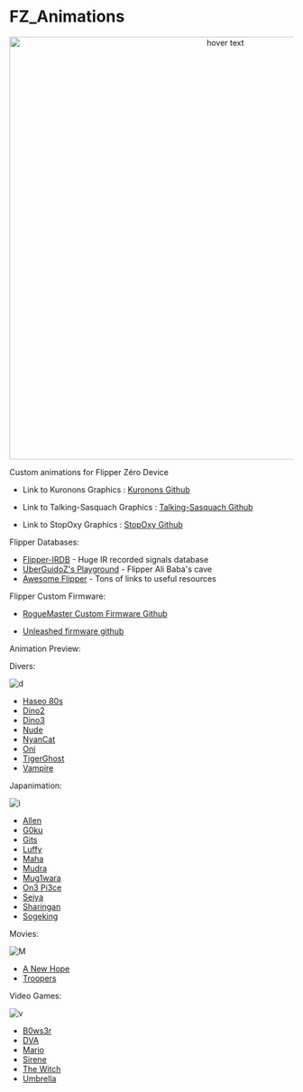 # FZ_Animations

<p align="center"> <img src="https://i.postimg.cc/fybb82KG/Haseo.png" width="750" title="hover text"> 

Custom animations for Flipper Zéro Device

- Link to Kuronons Graphics : [Kuronons Github](https://github.com/Kuronons/FZ_graphics#links-of-interest--flipper-graphics)

- Link to Talking-Sasquach Graphics : [Talking-Sasquach Github](https://github.com/skizzophrenic/Talking-Sasquach)

- Link to StopOxy Graphics : [StopOxy Github](https://github.com/stopoxy/FZAnimations)

Flipper Databases:

- [Flipper-IRDB](https://github.com/UberGuidoZ/Flipper-IRDB) - Huge IR recorded signals database
- [UberGuidoZ's Playground](https://github.com/UberGuidoZ/Flipper) - Flipper Ali Baba's cave
- [Awesome Flipper](https://github.com/UberGuidoZ/awesome-flipperzero) - Tons of links to useful resources

Flipper Custom Firmware:

- [RogueMaster Custom Firmware Github](https://github.com/RogueMaster/flipperzero-firmware-wPlugins/releases)

- [Unleashed firmware github](https://github.com/Eng1n33r/flipperzero-firmware)

  
Animation Preview:
  
  Divers:
  
  ![d](https://user-images.githubusercontent.com/7059354/195798447-24af0c96-0513-4f76-b0be-d8d0d777921b.jpg)

   - [Haseo 80s](https://github.com/Haseosama/FZ_Animations/blob/main/Divers/Haseo_80s_128x64/Readme.md)
 - [Dino2](https://github.com/Haseosama/FZ_Animations/blob/main/Divers/Haseo_Dino2_128x64/Readme.md)
 - [Dino3](https://github.com/Haseosama/FZ_Animations/blob/main/Divers/Haseo_Dino3_128x64/Readme.md)
 - [Nude](https://github.com/Haseosama/FZ_Animations/blob/main/Divers/Haseo_Nude_128x64/Readme.md)
 - [NyanCat](https://github.com/Haseosama/FZ_Animations/blob/main/Divers/Haseo_NyanCat_128x64/Readme.md)
 - [Oni](https://github.com/Haseosama/FZ_Animations/blob/main/Divers/Haseo_Oni_128x64/Readme.md)
 - [TigerGhost](https://github.com/Haseosama/FZ_Animations/blob/main/Divers/Haseo_TigerGhost_128x64/Readme.md)
 - [Vampire](https://github.com/Haseosama/FZ_Animations/blob/main/Divers/Haseo_Vampire_128x64/Readme.md)
  
  Japanimation: 
  
  ![i](https://user-images.githubusercontent.com/7059354/195796150-e30e0922-839f-4d89-8f31-2fb1d7154c34.png)
  
 - [Allen](https://github.com/Haseosama/FZ_Animations/blob/main/Japanimation/Haseo_Allen_128x64/Readme.md)
 - [G0ku](https://github.com/Haseosama/FZ_Animations/blob/main/Japanimation/Hase_G0ku_128x64/Readme.md)
 - [Gits](https://github.com/Haseosama/FZ_Animations/blob/main/Japanimation/Haseo_GITS_128x64/Readme.md)
 - [Luffy](https://github.com/Haseosama/FZ_Animations/blob/main/Japanimation/Haseo_Luffy_128x64/Readme.md)
 - [Maha](https://github.com/Haseosama/FZ_Animations/blob/main/Japanimation/Haseo_Maha_128x64/Readme.md)
 - [Mudra](https://github.com/Haseosama/FZ_Animations/blob/main/Japanimation/Haseo_Mudra_128x64/Readme.md)
 - [Mug1wara](https://github.com/Haseosama/FZ_Animations/blob/main/Japanimation/Haseo_Mug1wara_128x64/Readme.md)
 - [On3 Pi3ce](https://github.com/Haseosama/FZ_Animations/blob/main/Japanimation/Haseo_On3_Pi3ce_128x64/Readme.md)
 - [Seiya](https://github.com/Haseosama/FZ_Animations/blob/main/Japanimation/Haseo_Seiya_128x64/Readme.md)
 - [Sharingan](https://github.com/Haseosama/FZ_Animations/blob/main/Japanimation/Haseo_Sharingan_128x64/Readme.md)
 - [Sogeking](https://github.com/Haseosama/FZ_Animations/blob/main/Japanimation/Haseo_Sogeking_128x64/Readme.md)
  
  Movies:
  
  ![M](https://user-images.githubusercontent.com/7059354/195797616-f2189a0f-97de-4d32-a2b9-6f44f3df4129.jpg)

 - [A New Hope](https://github.com/Haseosama/FZ_Animations/blob/main/Movies/Haseo_A_New_Hope_128x64/Readme.md)
 - [Troopers](https://github.com/Haseosama/FZ_Animations/blob/main/Movies/Haseo_Troopers_128x64/Readme.md)
  
  Video Games:
  
  ![v](https://user-images.githubusercontent.com/7059354/195797172-55c38457-e802-47a9-a71c-b173b2565252.jpg)
  
 - [B0ws3r](https://github.com/Haseosama/FZ_Animations/blob/main/Video%20Games/Haseo_B0ws3r_128x64/Readme.md)
 - [DVA](https://github.com/Haseosama/FZ_Animations/blob/main/Video%20Games/Haseo_DVA_128x64/Readme.md)
 - [Mario](https://github.com/Haseosama/FZ_Animations/blob/main/Video%20Games/Haseo_Mario_128x64/Readme.md)
 - [Sirene](https://github.com/Haseosama/FZ_Animations/blob/main/Video%20Games/Haseo_Sirene_128x64/Readme.md)
 - [The Witch](https://github.com/Haseosama/FZ_Animations/blob/main/Video%20Games/Haseo_The_Witch_128x64/Readme.md)
 - [Umbrella](https://github.com/Haseosama/FZ_Animations/blob/main/Video%20Games/Haseo_Umbrella_128x64/Readme.md)
  
